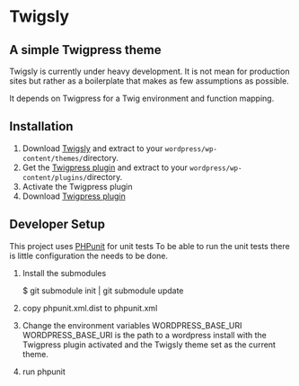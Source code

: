 # Twigsly
## A simple Twigpress theme

Twigsly is currently under heavy development. It is not mean for production sites
but rather as a boilerplate that makes as few assumptions as possible.

It depends on Twigpress for a Twig environment and function mapping.

## Installation
1. Download [Twigsly](http://www.github.com/maxcal/twigsly/) and extract to 
your `wordpress/wp-content/themes/`directory.
2. Get the [Twigpress plugin](http://www.github.com/maxcal/twigpress/) 
and extract to your `wordpress/wp-content/plugins/`directory.
3. Activate the Twigpress plugin
4. Download [Twigpress plugin](http://www.github.com/maxcal/twigpress/)  
 
## Developer Setup

This project uses [PHPunit](http://www.phpunit.de/manual/3.6/en/) for unit tests
To be able to run the unit tests there is little configuration the needs to be done.

1. Install the submodules 

    $ git submodule init | git submodule update

2. copy phpunit.xml.dist to phpunit.xml
3. Change the environment variables WORDPRESS_BASE_URI  
WORDPRESS_BASE_URI is the path to a wordpress install with the Twigpress 
plugin activated and the Twigsly theme set as the current theme.
4. run phpunit